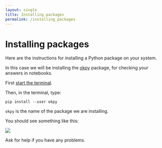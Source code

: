 ```yaml
---
layout: single
title: Installing packages
permalink: /installing_packages
---
```


# Installing packages

Here are the instructions for installing a Python package on your system.

In this case we will be installing the [okpy](https://okpy.org) package, for
checking your answers in notebooks.

First [start the terminal](start_terminal).

Then, in the terminal, type:

```
pip install --user okpy
```

`okpy` is the name of the package we are installing.

You should see something like this:

![](images/install_okpy.png)

Ask for help if you have any problems.
